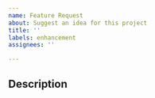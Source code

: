 ```yaml
---
name: Feature Request
about: Suggest an idea for this project
title: ''
labels: enhancement
assignees: ''

---
```


## Description

<!-- A clear and concise description of the feature request -->
